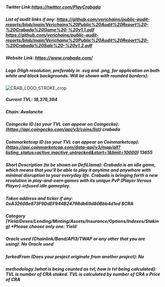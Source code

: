 ##### Twitter Link:https://twitter.com/PlayCrabada


##### List of audit links if any: https://github.com/verichains/public-audit-reports/blob/main/Verichains%20Public%20Audit%20Report%20-%20Crabada%20Game%20-%20v1.1.pdf https://github.com/verichains/public-audit-reports/blob/main/Verichains%20Public%20Audit%20Report%20-%20Crabada%20Sale%20-%20v1.2.pdf


##### Website Link: https://www.crabada.com/


##### Logo (High resolution, preferably in .svg and .png, for application on both white and black backgrounds. Will be shown with rounded borders):

![CRAB_LOGO_STROKE_crop](https://user-images.githubusercontent.com/94895077/142991392-33f0aee7-5041-4d69-b156-0fa4c5066c2a.png)


##### Current TVL: 18,376,384


##### Chain: Avalanche


##### Coingecko ID (so your TVL can appear on Coingecko): (https://api.coingecko.com/api/v3/coins/list) crabada


##### Coinmarketcap ID (so your TVL can appear on Coinmarketcap): (https://api.coinmarketcap.com/data-api/v3/map/all?listing_status=active,inactive,untracked&start=1&limit=10000) 13655


##### Short Description (to be shown on DefiLlama): Crabada is an idle game, which means that you’ll be able to play it anytime and anywhere with minimal disruption to your everyday life. Crabada is bringing forth a new revolution in play-and-earn games with its unique PvP (Player Versus Player)-infused idle gameplay. 


##### Token address and ticker if any: 0xA32608e873F9DdEF944B24798db69d80Bbb4d1ed $CRA


##### Category (Yield/Dexes/Lending/Minting/Assets/Insurance/Options/Indexes/Staking) *Please choose only one: Yield


##### Oracle used (Chainlink/Band/API3/TWAP or any other that you are using): No Oracle used


##### forkedFrom (Does your project originate from another project): No


##### methodology (what is being counted as tvl, how is tvl being calculated): TVL is number of CRA staked. TVL is calculated by number of CRA x Price of CRA


